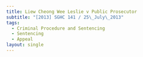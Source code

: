 ```yaml
---
title: Liew Cheong Wee Leslie v Public Prosecutor
subtitle: "[2013] SGHC 141 / 25\_July\_2013"
tags:
  - Criminal Procedure and Sentencing
  - Sentencing
  - Appeal
layout: single
---
```


